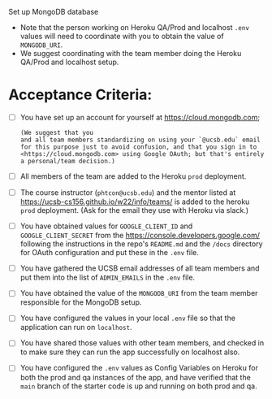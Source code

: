 Set up MongoDB database

* Note that the person working on Heroku QA/Prod and localhost `.env` values will need to
  coordinate with you to obtain the value of `MONGODB_URI`.
* We suggest coordinating with the team member doing the Heroku QA/Prod and localhost setup.

# Acceptance Criteria:

- [ ] You have set up an account for yourself at <https://cloud.mongodb.com>; 

      (We suggest that you
      and all team members standardizing on using your `@ucsb.edu` email for this purpose just to avoid confusion, and that you sign in to  <https://cloud.mongodb.com> using Google OAuth; but that's entirely a personal/team decision.)

- [ ] All members of the team are added to the Heroku `prod` deployment.
- [ ] The course instructor (`phtcon@ucsb.edu`) and the mentor listed
      at <https://ucsb-cs156.github.io/w22/info/teams/> is added to
      the heroku `prod` deployment. (Ask for the email they use with
      Heroku via slack.)
- [ ] You have obtained values for `GOOGLE_CLIENT_ID` and `GOOGLE_CLIENT_SECRET` from the <https://console.developers.google.com/> following the instructions in the repo's `README.md` and the `/docs` directory for OAuth configuration and put these in the `.env` file. 
- [ ] You have gathered the UCSB email addresses of all team members and put them into the
      list of `ADMIN_EMAILS` in the `.env` file.      
- [ ] You have obtained the value of the `MONGODB_URI` from the team member responsible for the MongoDB setup.
- [ ] You have configured the values in your local `.env` file so that the application can run on `localhost`.
- [ ] You have 
      shared those values with other team members, and checked in to make sure they can run the app successfully on localhost also.
- [ ] You have configured the `.env` values as Config Variables on Heroku for both the prod and qa instances of the app,
      and have verified that the `main` branch of the starter code is up and running on both prod and qa.
